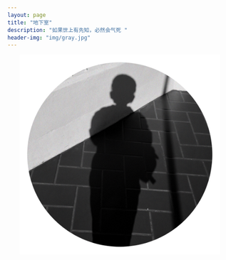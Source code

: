 ```yaml
---
layout: page
title: "地下室"
description: "如果世上有先知，必然会气死 "
header-img: "img/gray.jpg"
---
```



<center>
    <p><img src=img/favicon.png " height="450" width="450" align="center"></p>
</center>







